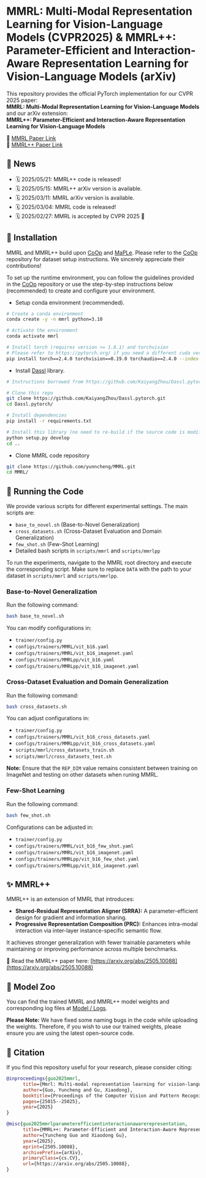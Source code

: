 # MMRL: Multi-Modal Representation Learning for Vision-Language Models (CVPR2025) & MMRL++: Parameter-Efficient and Interaction-Aware Representation Learning for Vision-Language Models (arXiv)

This repository provides the official PyTorch implementation for our CVPR 2025 paper:  
**MMRL: Multi-Modal Representation Learning for Vision-Language Models**  
and our arXiv extension:  
**MMRL++: Parameter-Efficient and Interaction-Aware Representation Learning for Vision-Language Models**

📄 [MMRL Paper Link](https://arxiv.org/abs/2503.08497)  
📄 [MMRL++ Paper Link](https://arxiv.org/abs/2505.10088)




## 📢 News

- 🗓️ 2025/05/21: MMRL++ code is released!  
- 🗓️ 2025/05/15: MMRL++ arXiv version is available.  
- 🗓️ 2025/03/11: MMRL arXiv version is available.  
- 🗓️ 2025/03/04: MMRL code is released!  
- 🗓️ 2025/02/27: MMRL is accepted by CVPR 2025 🎉  



## 🔧 Installation  

MMRL and MMRL++ build upon [CoOp](https://github.com/KaiyangZhou/CoOp) and [MaPLe](https://github.com/muzairkhattak/multimodal-prompt-learning). Please refer to the [CoOp](https://github.com/KaiyangZhou/CoOp) repository for dataset setup instructions. We sincerely appreciate their contributions!

To set up the runtime environment, you can follow the guidelines provided in the [CoOp](https://github.com/KaiyangZhou/CoOp) repository or use the step-by-step instructions below (recommended) to create and configure your environment.

* Setup conda environment (recommended).
```bash
# Create a conda environment
conda create -y -n mmrl python=3.10

# Activate the environment
conda activate mmrl

# Install torch (requires version >= 1.8.1) and torchvision
# Please refer to https://pytorch.org/ if you need a different cuda version
pip install torch==2.4.0 torchvision==0.19.0 torchaudio==2.4.0 --index-url https://download.pytorch.org/whl/cu121
```

* Install [Dassl](https://github.com/KaiyangZhou/Dassl.pytorch) library.
```bash
# Instructions borrowed from https://github.com/KaiyangZhou/Dassl.pytorch#installation

# Clone this repo
git clone https://github.com/KaiyangZhou/Dassl.pytorch.git
cd Dassl.pytorch/

# Install dependencies
pip install -r requirements.txt

# Install this library (no need to re-build if the source code is modified)
python setup.py develop
cd ..
```

* Clone MMRL code repository
```bash
git clone https://github.com/yunncheng/MMRL.git
cd MMRL/
```



## 🚀 Running the Code  

We provide various scripts for different experimental settings. The main scripts are:

- `base_to_novel.sh` (Base-to-Novel Generalization)
- `cross_datasets.sh` (Cross-Dataset Evaluation and Domain Generalization)
- `few_shot.sh` (Few-Shot Learning)
- Detailed bash scripts in `scripts/mmrl` and `scripts/mmrlpp`

To run the experiments, navigate to the MMRL root directory and execute the corresponding script. Make sure to replace `DATA` with the path to your dataset in `scripts/mmrl` and `scripts/mmrlpp`.  
### **Base-to-Novel Generalization**  

Run the following command:  

```bash
bash base_to_novel.sh
```

You can modify configurations in:  
- `trainer/config.py`  
- `configs/trainers/MMRL/vit_b16.yaml`  
- `configs/trainers/MMRL/vit_b16_imagenet.yaml`  
- `configs/trainers/MMRLpp/vit_b16.yaml`  
- `configs/trainers/MMRLpp/vit_b16_imagenet.yaml`  

### **Cross-Dataset Evaluation and Domain Generalization**  

Run the following command:  

```bash
bash cross_datasets.sh
```

You can adjust configurations in:  
- `trainer/config.py`  
- `configs/trainers/MMRL/vit_b16_cross_datasets.yaml`  
- `configs/trainers/MMRLpp/vit_b16_cross_datasets.yaml`  
- `scripts/mmrl/cross_datasets_train.sh`  
- `scripts/mmrl/cross_datasets_test.sh`   

**Note:** Ensure that the `REP_DIM` value remains consistent between training on ImageNet and testing on other datasets when runing MMRL.  

### **Few-Shot Learning**  

Run the following command:  

```bash
bash few_shot.sh
```

Configurations can be adjusted in:  
- `trainer/config.py`
- `configs/trainers/MMRL/vit_b16_few_shot.yaml`
- `configs/trainers/MMRL/vit_b16_imagenet.yaml`
- `configs/trainers/MMRLpp/vit_b16_few_shot.yaml`
- `configs/trainers/MMRLpp/vit_b16_imagenet.yaml`



## ✨ MMRL++

MMRL++ is an extension of MMRL that introduces:
- **Shared-Residual Representation Aligner (SRRA):** A parameter-efficient design for gradient and information sharing.
- **Progressive Representation Composition (PRC):** Enhances intra-modal interaction via inter-layer instance-specific semantic flow.

It achieves stronger generalization with fewer trainable parameters while maintaining or improving performance across multiple benchmarks.

📄 Read the MMRL++ paper here: [https://arxiv.org/abs/2505.10088](https://arxiv.org/abs/2505.10088)



## 🧩 Model Zoo

You can find the trained MMRL and MMRL++ model weights and corresponding log files at [Model / Logs](https://drive.google.com/drive/folders/1z_iKB8bNCzpZHI_jf_cWzrAn0J8d_5-Y?usp=sharing).

**Please Note:** We have fixed some naming bugs in the code while uploading the weights. Therefore, if you wish to use our trained weights, please ensure you are using the latest open-source code.



## 📌 Citation  

If you find this repository useful for your research, please consider citing:  

```bibtex
@inproceedings{guo2025mmrl,
      title={Mmrl: Multi-modal representation learning for vision-language models},
      author={Guo, Yuncheng and Gu, Xiaodong},
      booktitle={Proceedings of the Computer Vision and Pattern Recognition Conference},
      pages={25015--25025},
      year={2025}
}

@misc{guo2025mmrlparameterefficientinteractionawarerepresentation,
      title={MMRL++: Parameter-Efficient and Interaction-Aware Representation Learning for Vision-Language Models}, 
      author={Yuncheng Guo and Xiaodong Gu},
      year={2025},
      eprint={2505.10088},
      archivePrefix={arXiv},
      primaryClass={cs.CV},
      url={https://arxiv.org/abs/2505.10088}, 
}
```
